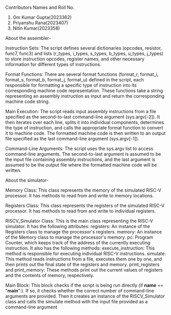 Contributors Names and Roll No.

1. Om Kumar Gupta(2023362)
2. Priyanshu Rana(2023407)
3. Nitin Kumar(2023358)

About the assembler-

Instruction Sets: The script defines several dictionaries (opcodes, resistor, func7, func3) and lists (r_types, i_types, s_types, b_types, u_types, j_types) to store instruction opcodes, register names, and other necessary information for different types of instructions.

Format Functions: There are several format functions (format_r, format_i, format_s, format_b, format_j, format_u) defined in the script, each responsible for formatting a specific type of instruction into its corresponding machine code representation. These functions take a string representing an assembly instruction as input and return the corresponding machine code string.

Main Execution: The script reads input assembly instructions from a file specified as the second-to-last command-line argument (sys.argv[-2]). It then iterates over each line, splits it into individual components, determines the type of instruction, and calls the appropriate format function to convert it to machine code. The formatted machine code is then written to an output file specified as the last command-line argument (sys.argv[-1]).

Command-Line Arguments: The script uses the sys.argv list to access command-line arguments. The second-to-last argument is assumed to be the input file containing assembly instructions, and the last argument is assumed to be the output file where the formatted machine code will be written.

About the simulator-

Memory Class: This class represents the memory of the simulated RISC-V processor. It has methods to read from and write to memory locations.

Registers Class: This class represents the registers of the simulated RISC-V processor. It has methods to read from and write to individual registers.

RISCV_Simulator Class: This is the main class representing the RISC-V simulator. It has the following attributes:
      registers: An instance of the Registers class to manage the processor's registers.
      memory: An instance of the Memory class to manage the processor's memory.
      pc: Program Counter, which keeps track of the address of the currently executing instruction.
It also has the following methods:
      execute_instruction: This method is responsible for executing individual RISC-V instructions.
      simulate: This method reads instructions from a file, executes them one by one, and then prints out the final state of the registers and memory.
      print_registers and print_memory: These methods print out the current values of registers and the contents of memory, respectively.
      
Main Block: This block checks if the script is being run directly (if __name__ == "__main__":). If so, it checks whether the correct number of command-line arguments are provided. Then it creates an instance of the RISCV_Simulator class and calls the simulate method with the input file provided as a command-line argument

